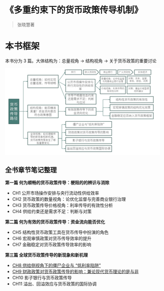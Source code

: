 # 《多重约束下的货币政策传导机制》

> 张晓慧著



# 本书框架

本书分为 3 篇。大体结构为：总量视角 $\rightarrow$ 结构视角 $\rightarrow$ 关于货币政策的重要讨论

![本书框架](本书框架.jpg)

## 全书章节笔记整理



**第一篇 何为顺畅的货币政策传导：梗阻的的辨识与消除**

- CH1 公开市场操作安排与央行流动性供给效率
- CH2 货币政策的数量视角：论优化监督与完善商业银行治理
- CH3 货币政策传导价格视角：利率传导的有效性分析
- CH4 供给约束还是需求不足：判断与对策

**第二篇 何为有效的货币政策传导：资金流向能否优化**

- CH5 结构性货币政策工具在货币传导中扮演的角色
- CH6 宏观审慎政策对货币传导效率的提升
- CH7 金融稳定对货币政策传导效率的影响

**第三篇 全球货币政策传导的新现象和新机理**

- [CH8 供给侧视角下的僵尸企业与 “低利率陷阱”](https://myeconomics.cn/economics/多次约束下的货币政策/Ch8.pdf)
- [CH9 财政政策对货币政策传导的影响：兼论现代货币理论的是与非](https://myeconomics.cn/economics/多次约束下的货币政策/Ch9.pdf)
- CH10 影子银行与货币政策传导
- CH11 溢出、回溢效应与货币政策的国际协调

